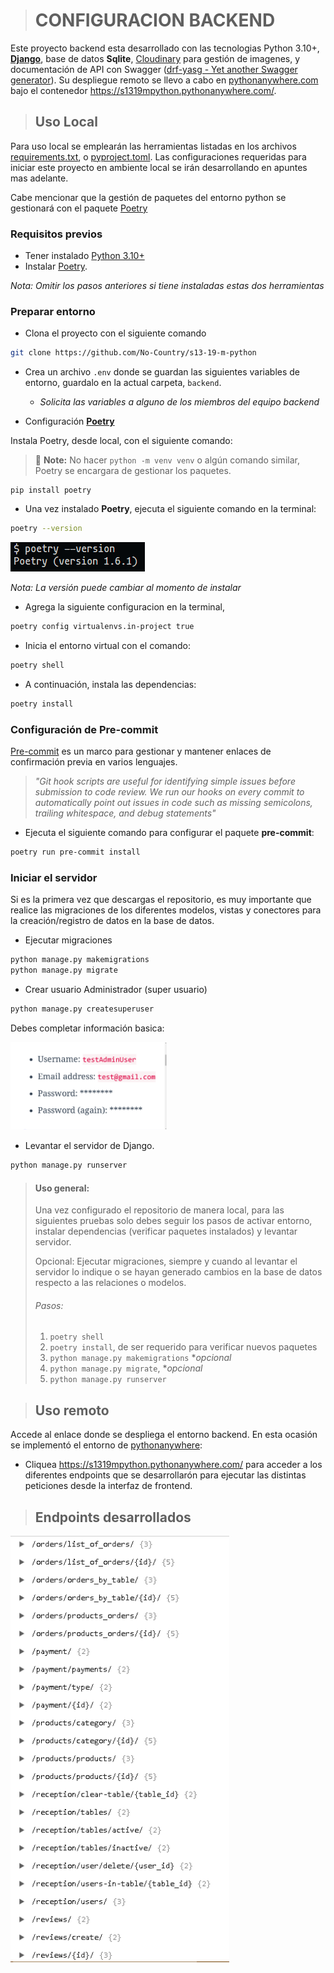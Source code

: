 > # CONFIGURACION BACKEND
Este proyecto backend esta desarrollado con las tecnologias Python 3.10+, **[Django](https://www.djangoproject.com/)**,
base de datos **Sqlite**, [Cloudinary](https://cloudinary.com/) para gestión de imagenes, y documentación de API
con Swagger ([drf-yasg - Yet another Swagger generator](https://drf-yasg.readthedocs.io/en/stable/readme.html)). Su despliegue remoto se llevo a cabo en [pythonanywhere.com](https:www.pythonanywhere.com)
bajo el contenedor https://s1319mpython.pythonanywhere.com/.

> ## Uso Local
Para uso local se emplearán las herramientas listadas en los archivos [requirements.txt](requirements.txt),
o [pyproject.toml](pyproject.toml). Las configuraciones requeridas para iniciar este proyecto en ambiente local se irán
desarrollando en apuntes mas adelante.

Cabe mencionar que la gestión de paquetes del entorno python se gestionará con el paquete [Poetry](https://pypi.org/project/poetry/)

### Requisitos previos

* Tener instalado [Python 3.10+](https://www.python.org/downloads/)
* Instalar [Poetry](https://pypi.org/project/poetry/).

_Nota: Omitir los pasos anteriores si tiene instaladas estas dos herramientas_

### Preparar entorno

* Clona el proyecto con el siguiente comando
````sh
git clone https://github.com/No-Country/s13-19-m-python
````

* Crea un archivo `.env` donde se guardan las siguientes variables de entorno, guardalo en la actual carpeta, `backend`.
  * _Solicita las variables a alguno de los miembros del equipo backend_

* Configuración **[Poetry](https://pypi.org/project/poetry/)**

Instala Poetry, desde local, con el siguiente comando:

> 📝 **Note:** No hacer `python -m venv venv` o algún comando similar, Poetry se encargara de gestionar los paquetes.

```
pip install poetry
```

* Una vez instalado **Poetry**, ejecuta el siguiente comando en la terminal:
````sh
poetry --version
````
![poetry --version](./assets/images/poetry-install.png)

_Nota: La versión puede cambiar al momento de instalar_

* Agrega la siguiente configuracion en la terminal,

```sh
poetry config virtualenvs.in-project true
```

* Inicia el entorno virtual con el comando:

````sh
poetry shell
````

* A continuación, instala las dependencias:

```sh
poetry install
```

### Configuración de Pre-commit
[Pre-commit](https://pre-commit.com/) es un marco para gestionar y mantener enlaces de confirmación previa en varios lenguajes.

> _"Git hook scripts are useful for identifying simple issues before submission to code review. We run our hooks on every
commit to automatically point out issues in code such as missing semicolons, trailing whitespace, and debug statements"_

* Ejecuta el siguiente comando para configurar el paquete **pre-commit**:

```sh
poetry run pre-commit install
```

### Iniciar el servidor

Si es la primera vez que descargas el repositorio, es muy importante que realice las migraciones de los diferentes
modelos, vistas y conectores para la creación/registro de datos en la base de datos.

* Ejecutar migraciones

````sh
python manage.py makemigrations
python manage.py migrate
````
* Crear usuario Administrador (super usuario)

````sh
python manage.py createsuperuser
````

Debes completar información basica:

<img src="assets/images/admin_setup.png" width="250" height="auto">

* Levantar el servidor de Django.

```sh
python manage.py runserver
```
> #### Uso general:
> Una vez configurado el repositorio de manera local, para las siguientes pruebas solo debes seguir los
> pasos de activar entorno, instalar dependencias (verificar paquetes instalados) y levantar servidor.
>
> Opcional: Ejecutar migraciones, siempre y cuando al levantar el servidor lo indique o se hayan generado cambios en la
> base de datos respecto a las relaciones o modelos.
>
> ###### Pasos:
> 1) ```poetry shell```
> 2) ```poetry install```, de ser requerido para verificar nuevos paquetes
> 3) ```python manage.py makemigrations``` *_opcional_
> 4) ```python manage.py migrate```, *_opcional_
> 5) ```python manage.py runserver```


> ## Uso remoto

Accede al enlace donde se despliega el entorno backend. En esta ocasión se implementó el entorno de
[pythonanywhere](https://www.pythonanywhere.com/):

* Cliquea https://s1319mpython.pythonanywhere.com/ para acceder a los diferentes endpoints que se desarrollarón para
ejecutar las distintas peticiones desde la interfaz de frontend.

> ## Endpoints desarrollados
<img src="assets/images/enpoints_API_list.png" width="350" height="auto">
